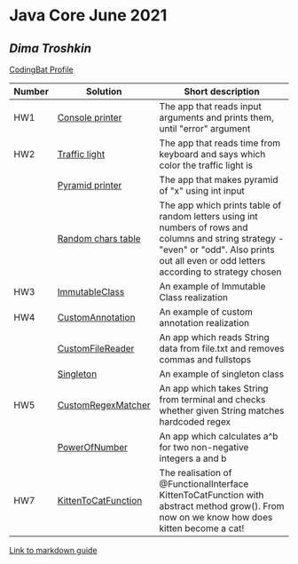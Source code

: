 # Java Core June 2021

## *Dima Troshkin*

[CodingBat Profile](https://codingbat.com/done?user=allzza4279@gmail.com&tag=1424372731)

| Number | Solution  | Short description
| --- | --- | --- |
| HW1 | [Console printer](https://github.com/NikolaevArtem/Java_Core_June_2021/tree/feature/DimaTroshkin/src/main/java/homework_1/) | The app that reads input arguments and prints them, until "error" argument |
| HW2 | [Traffic light](https://github.com/NikolaevArtem/Java_Core_June_2021/tree/feature/DimaTroshkin/src/main/java/homework_2/traffic_light/) | The app that reads time from keyboard and says which color the traffic light is|
| | [Pyramid printer](https://github.com/NikolaevArtem/Java_Core_June_2021/tree/feature/DimaTroshkin/src/main/java/homework_2/homework_2.pyramid_printer/) | The app that makes pyramid of "x" using int input|
| | [Random chars table](https://github.com/NikolaevArtem/Java_Core_June_2021/tree/feature/DimaTroshkin/src/main/java/homework_2/random_chars_table/) | The app which prints table of random letters using int numbers of rows and columns and string strategy - "even" or "odd". Also prints out all even or odd letters according to strategy chosen|
| HW3 | [ImmutableClass](https://github.com/NikolaevArtem/Java_Core_June_2021/tree/feature/DimaTroshkin/src/main/java/homework_3/)| An example of Immutable Class realization |
| HW4 | [CustomAnnotation](https://github.com/NikolaevArtem/Java_Core_June_2021/tree/feature/DimaTroshkin/src/main/java/homework_4/custom_annotation/)| An example of custom annotation realization |
| | [CustomFileReader](https://github.com/NikolaevArtem/Java_Core_June_2021/tree/feature/DimaTroshkin/src/main/java/homework_4/custom_file_reader/)| An app which reads String data from file.txt and removes commas and fullstops |
| | [Singleton](https://github.com/NikolaevArtem/Java_Core_June_2021/tree/feature/DimaTroshkin/src/main/java/homework_4/singleton/)| An example of singleton class |
| HW5 | [CustomRegexMatcher](https://github.com/NikolaevArtem/Java_Core_June_2021/tree/feature/DimaTroshkin/src/main/java/homework_5/custom_regex_matcher/)| An app which takes String from terminal and checks whether given String matches hardcoded regex|
| | [PowerOfNumber](https://github.com/NikolaevArtem/Java_Core_June_2021/tree/feature/DimaTroshkin/src/main/java/homework_5/power_of_number/)| An app which calculates a^b for two non-negative integers a and b |
| HW7 | [KittenToCatFunction](https://github.com/NikolaevArtem/Java_Core_June_2021/tree/feature/DimaTroshkin/src/main/java/homework_7/)| The realisation of @FunctionalInterface KittenToCatFunction with abstract method grow(). From now on we know how does kitten become a cat!|
[Link to markdown guide](https://github.com/adam-p/markdown-here/wiki/Markdown-Cheatsheet)
